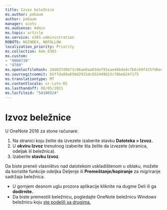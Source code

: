 ```yaml
---
title: Izvoz beležnice
ms.author: pebaum
author: pebaum
manager: scotv
ms.audience: Admin
ms.topic: article
ms.service: o365-administration
ROBOTS: NOINDEX, NOFOLLOW
localization_priority: Priority
ms.collection: Adm_O365
ms.custom:
- "9000739"
- "4709"
ms.openlocfilehash: 2dd837d9b71c96ae8aa03def91eae46bde4cfb6cb9f425fdbe4d7c61917bf0cd
ms.sourcegitcommit: b5f7da89a650d2915dc652449623c78be6247175
ms.translationtype: MT
ms.contentlocale: sr-Latn-RS
ms.lasthandoff: 08/05/2021
ms.locfileid: "54100524"
---
```

# <a name="export-a-notebook"></a>Izvoz beležnice

U OneNote 2016 za stone računare:

1. Na stranici koju želite da izvezete izaberite stavku **Datoteka > Izvoz.**
2. U **okviru Izvoz** trenutnog izaberite šta želite da izvezete (stranica, odeljak ili beležnica).
3. Izaberite **stavku Izvoz**.
 
Da biste preneli vlasništvo nad datotekom uskladištenom  u oblaku, možete da koristite funkcije odeljka Deljenje ili **Premeštanje/kopiranje** za migriranje sadržaja beležnica.  

- U gornjem desnom uglu prozora aplikacije kliknite na dugme Deli ili ga **dodirnite.**
- Da biste premestili beležnicu, pogledajte OneNote beležnicu Windows beležnicu koju [ste podelili sa drugima.](https://support.office.com/article/move-a-onenote-for-windows-notebook-that-you-ve-shared-with-others-56c7659e-1850-49a6-8874-e2db6b440cd4?ui=en-US&rs=en-US&ad=US)
